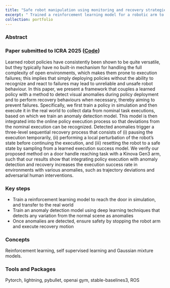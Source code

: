 ```yaml
---
title: "Safe robot manipulation using monitoring and recovery strategies"
excerpt: " Trained a reinforcement learning model for a robotic arm to reach door handles in simulation and successfully transferred it to real-world. Developed a self-supervised learning-based anomaly detection model to monitor irregularities and implemented recovery steps.<br/><img src='/images/rl.gif'>"
collection: portfolio
---
```

### Abstract

### Paper submitted to ICRA 2025 ([Code](https://github.com/bharathsanthanam94/robust-robot-policy-execution))

Learned robot policies have consistently been shown to be quite versatile, but they typically have no built-in mechanism for handling the full complexity of open environments, which makes them prone to execution failures; this implies that simply deploying policies without the ability to recognize and react to failures may lead to unreliable and unsafe robot behaviour. In this paper, we present a framework that couples a learned policy with a method to detect visual anomalies during policy deployment and to perform recovery behaviours when necessary, thereby aiming to prevent failures. Specifically, we first train a policy in simulation and then execute it in the real world to collect data from nominal task executions, based on which we train an anomaly detection model. This model is then integrated into the online policy execution process so that deviations from the nominal execution can be recognized. Detected anomalies trigger a three-level sequential recovery process that consists of (i) pausing the execution temporarily, (ii) performing a local perturbation of the robot’s state before continuing the execution, and (iii) resetting the robot to a safe state by sampling from a learned execution success model. We verify our proposed method on a door handle reaching task with a Kinova Gen3 arm, such that our results show that integrating policy execution with anomaly detection and recovery increases the execution success rate in environments with various anomalies, such as trajectory deviations and adversarial human interventions.


### Key steps

- Train a reinforcement learning model to reach the door in simulation, and transfer to the real world
- Train an anomaly detection model using deep learning techniques that detects any variation from the normal scene as anomalies
- Once anomalies are detected, ensure safety by stopping the robot arm and execute recovery motion

### Concepts

Reinforcement learning, self supervised learning and Gaussian mixture models.

### Tools and Packages

Pytorch, lightning, pybullet, openai gym, stable-baselines3, ROS
